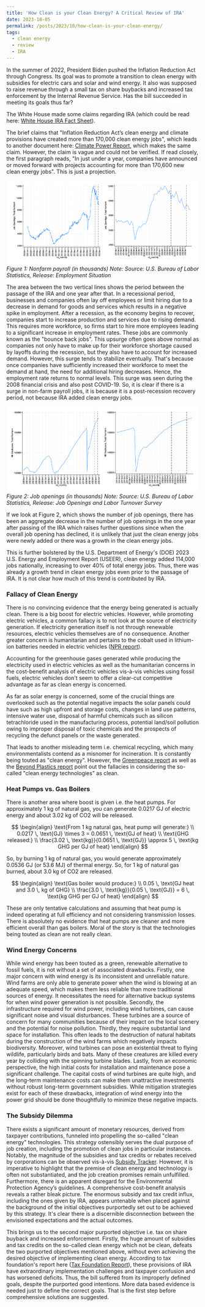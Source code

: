 ```yaml
---
title: 'How Clean is your Clean Energy? A Critical Review of IRA'
date: 2023-10-05
permalink: /posts/2023/10/how-clean-is-your-clean-energy/
tags:
  - clean energy
  - review
  - IRA
---
```


In the summer of 2022, President Biden pushed the Inflation Reduction Act through Congress. Its goal was to promote a transition to clean energy with subsidies for electric cars and solar and wind energy. It also was supposed to raise revenue through a small tax on share buybacks and increased tax enforcement by the Internal Revenue Service. Has the bill succeeded in meeting its goals thus far?

The White House made some claims regarding IRA (which could be read here: [White House IRA Fact Sheet](https://www.whitehouse.gov/briefing-room/statements-releases/2023/08/16/fact-sheet-one-year-in-president-bidens-inflation-reduction-act-is-driving-historic-climate-action-and-investing-in-america-to-create-good-paying-jobs-and-reduce-costs/)).

The brief claims that "Inflation Reduction Act’s clean energy and climate provisions have created more than 170,000 clean energy jobs", which leads to another document here: [Climate Power Report](https://climatepower.us/wp-content/uploads/sites/23/2023/07/Clean-Energy-Boom-Anniversary-Report-1.pdf), which makes the same claim. However, the claim is vague and could not be verified. If read closely, the first paragraph reads, "In just under a year, companies have announced or moved forward with projects accounting for more than 170,600 new clean energy jobs". This is just a projection.

![Nonfarm payroll](images/fig1.png)
*Figure 1: Nonfarm payroll (in thousands)*
*Note: Source: U.S. Bureau of Labor Statistics, Release: Employment Situation*

The area between the two vertical lines shows the period between the passage of the IRA and one year after that. In a recessional period, businesses and companies often lay off employees or limit hiring due to a decrease in demand for goods and services which results in a negative spike in employment. After a recession, as the economy begins to recover, companies start to increase production and services due to rising demand. This requires more workforce, so firms start to hire more employees leading to a significant increase in employment rates. These jobs are commonly known as the "bounce back jobs". This upsurge often goes above normal as companies not only have to make up for their workforce shortage caused by layoffs during the recession, but they also have to account for increased demand. However, this surge tends to stabilize eventually. That's because once companies have sufficiently increased their workforce to meet the demand at hand, the need for additional hiring decreases. Hence, the employment rate returns to normal levels. This surge was seen during the 2008 financial crisis and also post COVID-19. So, it is clear if there is a surge in non-farm payroll jobs, it is because it is a post-recession recovery period, not because IRA added clean energy jobs.

![Job openings](fig2.png)
*Figure 2: Job openings (in thousands)*
*Note: Source: U.S. Bureau of Labor Statistics, Release: Job Openings and Labor Turnover Survey*

If we look at Figure 2, which shows the number of job openings, there has been an aggregate decrease in the number of job openings in the one year after passing of the IRA which raises further questions since when the overall job opening has declined, it is unlikely that just the clean energy jobs were newly added or there was a growth in the clean energy jobs.

This is further bolstered by the U.S. Department of Energy's (DOE) 2023 U.S. Energy and Employment Report (USEER), clean energy added 114,000 jobs nationally, increasing to over 40% of total energy jobs. Thus, there was already a growth trend in clean energy jobs even prior to the passage of IRA. It is not clear how much of this trend is contributed by IRA.

### Fallacy of Clean Energy

There is no convincing evidence that the energy being generated is actually clean. There is a big boost for electric vehicles. However, while promoting electric vehicles, a common fallacy is to not look at the source of electricity generation. If electricity generation itself is not through renewable resources, electric vehicles themselves are of no consequence. Another greater concern is humanitarian and pertains to the cobalt used in lithium-ion batteries needed in electric vehicles ([NPR report](https://www.npr.org/sections/goatsandsoda/2023/02/01/1152893248/red-cobalt-congo-drc-mining-siddharth-kara)).

Accounting for the greenhouse gases generated while producing the electricity used in electric vehicles as well as the humanitarian concerns in the cost-benefit analysis of electric vehicles vis-à-vis vehicles using fossil fuels, electric vehicles don't seem to offer a clear-cut competitive advantage as far as clean energy is concerned.

As far as solar energy is concerned, some of the crucial things are overlooked such as the potential negative impacts the solar panels could have such as high upfront and storage costs, changes in land use patterns, intensive water use, disposal of harmful chemicals such as silicon tetrachloride used in the manufacturing process, potential land/soil pollution owing to improper disposal of toxic chemicals and the prospects of recycling the defunct panels or the waste generated.

That leads to another misleading term i.e. chemical recycling, which many environmentalists contend as a misnomer for incineration. It is constantly being touted as "clean energy". However, the [Greenpeace report](https://www.greenpeace.org/usa/news/new-greenpeace-report-plastic-recycling-is-a-dead-end-street-year-after-year-plastic-recycling-declines-even-as-plastic-waste-increases/) as well as the [Beyond Plastics report](https://www.beyondplastics.org/publications/chemical-recycling) point out the fallacies in considering the so-called "clean energy technologies" as clean.

### Heat Pumps vs. Gas Boilers

There is another area where boost is given i.e. the heat pumps. For approximately 1 kg of natural gas, you can generate 0.0217 GJ of electric energy and about 3.02 kg of CO2 will be released.

$$
\begin{align}
\text{From 1 kg natural gas, heat pump will generate:} \\
0.0217 \, \text{GJ} \times 3 = 0.0651 \, \text{GJ of heat} \\ 
\text{GHG released:} \\
\frac{3.02 \, \text{kg}}{0.0651 \, \text{GJ}} \approx 5 \, \text{kg GHG per GJ of heat}
\end{align}
$$

So, by burning 1 kg of natural gas, you would generate approximately 0.0536 GJ (or 53.6 MJ) of thermal energy. So, for 1 kg of natural gas burned, about 3.0 kg of CO2 are released.

$$
\begin{align}
\text{Gas boiler would produce:} \\ 
0.05 \, \text{GJ heat and 3.0 \, kg of GHG} \\
\frac{3.0 \, \text{kg}}{0.05 \, \text{GJ}} = 6 \, \text{kg GHG per GJ of heat}
\end{align}
$$

These are only tentative calculations and assuming that heat pump is indeed operating at full efficiency and not considering transmission losses. There is absolutely no evidence that heat pumps are cleaner and more efficient overall than gas boilers. Moral of the story is that the technologies being touted as clean are not really clean.

### Wind Energy Concerns

While wind energy has been touted as a green, renewable alternative to fossil fuels, it is not without a set of associated drawbacks. Firstly, one major concern with wind energy is its inconsistent and unreliable nature. Wind farms are only able to generate power when the wind is blowing at an adequate speed, which makes them less reliable than more traditional sources of energy. It necessitates the need for alternative backup systems for when wind power generation is not possible. Secondly, the infrastructure required for wind power, including wind turbines, can cause significant noise and visual disturbances. These turbines are a source of concern for many communities because of their impact on the local scenery and the potential for noise pollution. Thirdly, they require substantial land space for installation. This often leads to the destruction of natural habitats during the construction of the wind farms which negatively impacts biodiversity. Moreover, wind turbines can pose an existential threat to flying wildlife, particularly birds and bats. Many of these creatures are killed every year by colliding with the spinning turbine blades. Lastly, from an economic perspective, the high initial costs for installation and maintenance pose a significant challenge. The capital costs of wind turbines are quite high, and the long-term maintenance costs can make them unattractive investments without robust long-term government subsidies. While mitigation strategies exist for each of these drawbacks, integration of wind energy into the power grid should be done thoughtfully to minimize these negative impacts.

### The Subsidy Dilemma

There exists a significant amount of monetary resources, derived from taxpayer contributions, funneled into propelling the so-called "clean energy" technologies. This strategy ostensibly serves the dual purpose of job creation, including the promotion of clean jobs in particular instances. Notably, the magnitude of the subsidies and tax credits or rebates received by corporations can be observed vis-à-vis [Subsidy Tracker](https://subsidytracker.goodjobsfirst.org). However, it is imperative to highlight that the premise of clean energy and technology is often not substantiated, and the job creation promises remain unfulfilled. Furthermore, there is an apparent disregard for the Environmental Protection Agency’s guidelines. A comprehensive cost-benefit analysis reveals a rather bleak picture. The enormous subsidy and tax credit influx, including the ones given by IRA, appears untenable when placed against the background of the initial objectives purportedly set out to be achieved by this strategy. It's clear there is a discernible disconnection between the envisioned expectations and the actual outcomes.

This brings us to the second major purported objective i.e. tax on share buyback and increased enforcement. Firstly, the huge amount of subsidies and tax credits on the so-called clean energy which not be clean, defeats the two purported objectives mentioned above, without even achieving the desired objective of implementing clean energy. According to tax foundation's report here ([Tax Foundation Report](https://taxfoundation.org/research/all/federal/inflation-reduction-act-taxes/)), these provisions of IRA have extraordinary implementation challenges and taxpayer confusion and has worsened deficits. Thus, the bill suffered from its improperly defined goals, despite the purported good intentions. More data based evidence is needed just to define the correct goals. That is the first step before comprehensive solutions are suggested.
